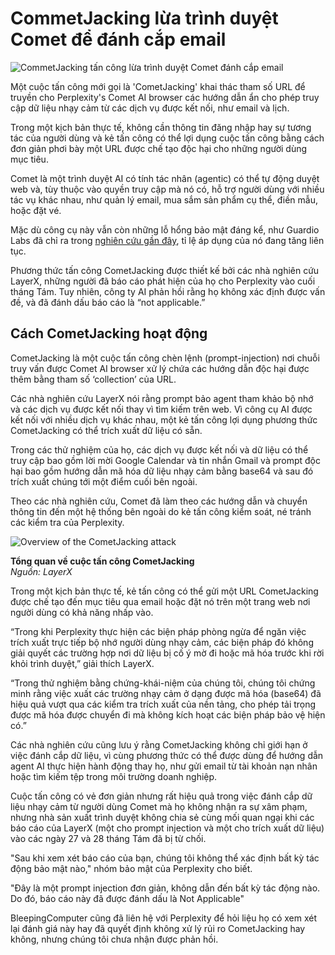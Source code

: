 # CommetJacking lừa trình duyệt Comet để đánh cắp email

![CommetJacking tấn công lừa trình duyệt Comet đánh cắp email](https://www.bleepstatic.com/content/hl-images/2024/06/18/hand.jpg)

Một cuộc tấn công mới gọi là 'CometJacking' khai thác tham số URL để truyền cho Perplexity's Comet AI browser các hướng dẫn ẩn cho phép truy cập dữ liệu nhạy cảm từ các dịch vụ được kết nối, như email và lịch.

Trong một kịch bản thực tế, không cần thông tin đăng nhập hay sự tương tác của người dùng và kẻ tấn công có thể lợi dụng cuộc tấn công bằng cách đơn giản phơi bày một URL được chế tạo độc hại cho những người dùng mục tiêu.

Comet là một trình duyệt AI có tính tác nhân (agentic) có thể tự động duyệt web và, tùy thuộc vào quyền truy cập mà nó có, hỗ trợ người dùng với nhiều tác vụ khác nhau, như quản lý email, mua sắm sản phẩm cụ thể, điền mẫu, hoặc đặt vé.

Mặc dù công cụ này vẫn còn những lỗ hổng bảo mật đáng kể, như Guardio Labs đã chỉ ra trong [nghiên cứu gần đây](https://www.bleepingcomputer.com/news/security/perplexitys-comet-ai-browser-tricked-into-buying-fake-items-online/), tỉ lệ áp dụng của nó đang tăng liên tục.

Phương thức tấn công CometJacking được thiết kế bởi các nhà nghiên cứu LayerX, những người đã báo cáo phát hiện của họ cho Perplexity vào cuối tháng Tám. Tuy nhiên, công ty AI phản hồi rằng họ không xác định được vấn đề, và đã đánh dấu báo cáo là “not applicable.”

## Cách CometJacking hoạt động

CometJacking là một cuộc tấn công chèn lệnh (prompt-injection) nơi chuỗi truy vấn được Comet AI browser xử lý chứa các hướng dẫn độc hại được thêm bằng tham số ‘collection’ của URL.

Các nhà nghiên cứu LayerX nói rằng prompt bảo agent tham khảo bộ nhớ và các dịch vụ được kết nối thay vì tìm kiếm trên web. Vì công cụ AI được kết nối với nhiều dịch vụ khác nhau, một kẻ tấn công lợi dụng phương thức CometJacking có thể trích xuất dữ liệu có sẵn.

Trong các thử nghiệm của họ, các dịch vụ được kết nối và dữ liệu có thể truy cập bao gồm lời mời Google Calendar và tin nhắn Gmail và prompt độc hại bao gồm hướng dẫn mã hóa dữ liệu nhạy cảm bằng base64 và sau đó trích xuất chúng tới một điểm cuối bên ngoài.

Theo các nhà nghiên cứu, Comet đã làm theo các hướng dẫn và chuyển thông tin đến một hệ thống bên ngoài do kẻ tấn công kiểm soát, né tránh các kiểm tra của Perplexity.

![Overview of the CometJacking attack](https://www.bleepstatic.com/images/news/u/1220909/2025/October/diagram.jpg)

**Tổng quan về cuộc tấn công CometJacking**  
_Nguồn: LayerX_

Trong một kịch bản thực tế, kẻ tấn công có thể gửi một URL CometJacking được chế tạo đến mục tiêu qua email hoặc đặt nó trên một trang web nơi người dùng có khả năng nhấp vào.

“Trong khi Perplexity thực hiện các biện pháp phòng ngừa để ngăn việc trích xuất trực tiếp bộ nhớ người dùng nhạy cảm, các biện pháp đó không giải quyết các trường hợp nơi dữ liệu bị cố ý mờ đi hoặc mã hóa trước khi rời khỏi trình duyệt,” giải thích LayerX.

“Trong thử nghiệm bằng chứng-khái-niệm của chúng tôi, chúng tôi chứng minh rằng việc xuất các trường nhạy cảm ở dạng được mã hóa (base64) đã hiệu quả vượt qua các kiểm tra trích xuất của nền tảng, cho phép tải trọng được mã hóa được chuyển đi mà không kích hoạt các biện pháp bảo vệ hiện có.”

Các nhà nghiên cứu cũng lưu ý rằng CometJacking không chỉ giới hạn ở việc đánh cắp dữ liệu, vì cùng phương thức có thể được dùng để hướng dẫn agent AI thực hiện hành động thay họ, như gửi email từ tài khoản nạn nhân hoặc tìm kiếm tệp trong môi trường doanh nghiệp.

Cuộc tấn công có vẻ đơn giản nhưng rất hiệu quả trong việc đánh cắp dữ liệu nhạy cảm từ người dùng Comet mà họ không nhận ra sự xâm phạm, nhưng nhà sản xuất trình duyệt không chia sẻ cùng mối quan ngại khi các báo cáo của LayerX (một cho prompt injection và một cho trích xuất dữ liệu) vào các ngày 27 và 28 tháng Tám đã bị từ chối.

"Sau khi xem xét báo cáo của bạn, chúng tôi không thể xác định bất kỳ tác động bảo mật nào," nhóm bảo mật của Perplexity cho biết.

"Đây là một prompt injection đơn giản, không dẫn đến bất kỳ tác động nào. Do đó, báo cáo này đã được đánh dấu là Not Applicable"

BleepingComputer cũng đã liên hệ với Perplexity để hỏi liệu họ có xem xét lại đánh giá này hay đã quyết định không xử lý rủi ro CometJacking hay không, nhưng chúng tôi chưa nhận được phản hồi.